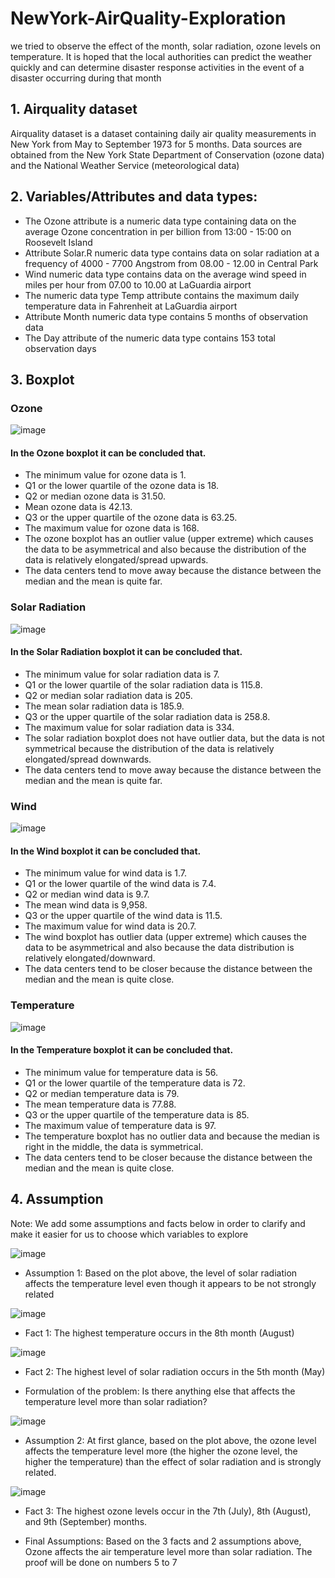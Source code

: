 # NewYork-AirQuality-Exploration
we tried to observe the effect of the month, solar radiation, ozone levels on temperature. It is hoped that the local authorities can predict the weather quickly and can determine disaster response activities in the event of a disaster occurring during that month

## 1. Airquality dataset 
Airquality dataset is a dataset containing daily air quality measurements in New York from May to September 1973 for 5 months. Data sources are obtained from the New York State Department of Conservation (ozone data) and the National Weather Service (meteorological data)

## 2. Variables/Attributes and data types:
* The Ozone attribute is a numeric data type containing data on the average Ozone concentration in per billion from 13:00 - 15:00 on Roosevelt Island
* Attribute Solar.R numeric data type contains data on solar radiation at a frequency of 4000 - 7700 Angstrom from 08.00 - 12.00 in Central Park
* Wind numeric data type contains data on the average wind speed in miles per hour from 07.00 to 10.00 at LaGuardia airport
* The numeric data type Temp attribute contains the maximum daily temperature data in Fahrenheit at LaGuardia airport
* Attribute Month numeric data type contains 5 months of observation data
* The Day attribute of the numeric data type contains 153 total observation days

## 3. Boxplot
### Ozone
![image](https://user-images.githubusercontent.com/68942070/175799472-65a31da2-97ed-4f6a-942b-73e49afcb719.png)
#### In the Ozone boxplot it can be concluded that.
* The minimum value for ozone data is 1.
* Q1 or the lower quartile of the ozone data is 18.
* Q2 or median ozone data is 31.50.
* Mean ozone data is 42.13.
* Q3 or the upper quartile of the ozone data is 63.25.
* The maximum value for ozone data is 168.
* The ozone boxplot has an outlier value (upper extreme) which causes the data to be asymmetrical and also because the distribution of the data is relatively elongated/spread upwards.
* The data centers tend to move away because the distance between the median and the mean is quite far.

### Solar Radiation
![image](https://user-images.githubusercontent.com/68942070/175799473-c1911159-ab8f-40f6-87c9-e503cad91dee.png)
#### In the Solar Radiation boxplot it can be concluded that.
* The minimum value for solar radiation data is 7.
* Q1 or the lower quartile of the solar radiation data is 115.8.
* Q2 or median solar radiation data is 205.
* The mean solar radiation data is 185.9.
* Q3 or the upper quartile of the solar radiation data is 258.8.
* The maximum value for solar radiation data is 334.
* The solar radiation boxplot does not have outlier data, but the data is not symmetrical because the distribution of the data is relatively elongated/spread downwards.
* The data centers tend to move away because the distance between the median and the mean is quite far.

### Wind
![image](https://user-images.githubusercontent.com/68942070/175799476-d90c61d2-1546-475c-ba3f-6439a1da177c.png)
#### In the Wind boxplot it can be concluded that.
* The minimum value for wind data is 1.7.
* Q1 or the lower quartile of the wind data is 7.4.
* Q2 or median wind data is 9.7.
* The mean wind data is 9,958.
* Q3 or the upper quartile of the wind data is 11.5.
* The maximum value for wind data is 20.7.
* The wind boxplot has outlier data (upper extreme) which causes the data to be asymmetrical and also because the data distribution is relatively elongated/downward.
* The data centers tend to be closer because the distance between the median and the mean is quite close.

### Temperature
![image](https://user-images.githubusercontent.com/68942070/175799480-2f474cf8-fca5-49f1-a668-fb2e537b428e.png)
#### In the Temperature boxplot it can be concluded that.
* The minimum value for temperature data is 56.
* Q1 or the lower quartile of the temperature data is 72.
* Q2 or median temperature data is 79.
* The mean temperature data is 77.88.
* Q3 or the upper quartile of the temperature data is 85.
* The maximum value of temperature data is 97.
* The temperature boxplot has no outlier data and because the median is right in the middle, the data is symmetrical.
* The data centers tend to be closer because the distance between the median and the mean is quite close.

## 4. Assumption
Note: We add some assumptions and facts below in order to clarify and make it easier for us to choose which variables to explore

![image](https://user-images.githubusercontent.com/68942070/175806457-ea9378a5-fe44-4628-b3a8-d54f542bb6ee.png)
* Assumption 1:
  Based on the plot above, the level of solar radiation affects the temperature level even though it appears to be not strongly related
  
![image](https://user-images.githubusercontent.com/68942070/175806449-6ab21db7-d62a-4ee5-af7b-478715dcd829.png)
* Fact 1:
  The highest temperature occurs in the 8th month (August)
  
![image](https://user-images.githubusercontent.com/68942070/175806439-4ae8965f-b703-4d5a-83a9-632f9ae07e0a.png)
* Fact 2:
  The highest level of solar radiation occurs in the 5th month (May)

* Formulation of the problem:
  Is there anything else that affects the temperature level more than solar radiation?
  
![image](https://user-images.githubusercontent.com/68942070/175806432-cd4d24d4-9de7-4e23-a221-08b77bd70c5c.png)
* Assumption 2:
  At first glance, based on the plot above, the ozone level affects the temperature level more (the higher the ozone level, the higher the temperature) than the effect   of solar radiation and is strongly related.

![image](https://user-images.githubusercontent.com/68942070/175806428-72b91041-9fa1-4c38-99d0-5ef6f35474d2.png)
* Fact 3:
  The highest ozone levels occur in the 7th (July), 8th (August), and 9th (September) months.

* Final Assumptions:
  Based on the 3 facts and 2 assumptions above, Ozone affects the air temperature level more than solar radiation. The proof will be done on numbers 5 to 7
